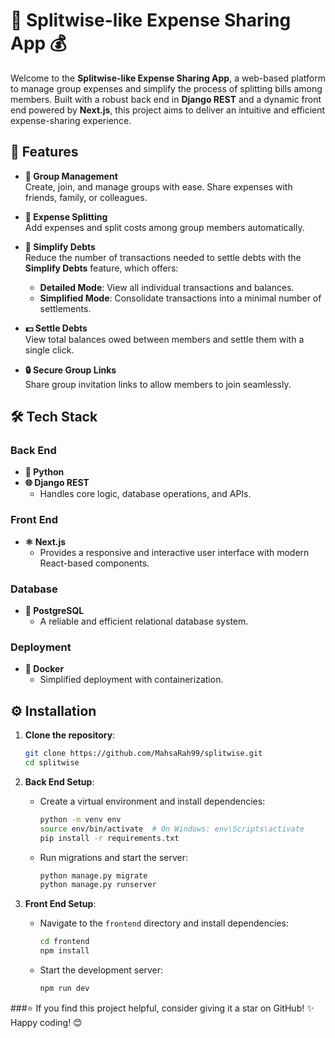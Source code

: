 # 💸 Splitwise-like Expense Sharing App 💰

Welcome to the **Splitwise-like Expense Sharing App**, a web-based platform to manage group expenses and simplify the process of splitting bills among members. Built with a robust back end in **Django REST** and a dynamic front end powered by **Next.js**, this project aims to deliver an intuitive and efficient expense-sharing experience.

## 🚀 Features

- **👥 Group Management**  
  Create, join, and manage groups with ease. Share expenses with friends, family, or colleagues.

- **🧾 Expense Splitting**  
  Add expenses and split costs among group members automatically.

- **🔄 Simplify Debts**  
  Reduce the number of transactions needed to settle debts with the **Simplify Debts** feature, which offers:  
  - **Detailed Mode**: View all individual transactions and balances.  
  - **Simplified Mode**: Consolidate transactions into a minimal number of settlements.

- **💵 Settle Debts**  
  View total balances owed between members and settle them with a single click.

- **🔒 Secure Group Links**  
  Share group invitation links to allow members to join seamlessly.


## 🛠️ Tech Stack

### Back End
- **🐍 Python**  
- **🌐 Django REST**  
  - Handles core logic, database operations, and APIs.

### Front End
- **⚛️ Next.js**  
  - Provides a responsive and interactive user interface with modern React-based components.

### Database
- **🐘 PostgreSQL**  
  - A reliable and efficient relational database system.

### Deployment
- **🐳 Docker**  
  - Simplified deployment with containerization.

## ⚙️ Installation

1. **Clone the repository**:
   ```bash
   git clone https://github.com/MahsaRah99/splitwise.git
   cd splitwise

2. **Back End Setup**:
   - Create a virtual environment and install dependencies:
     ```bash
     python -m venv env
     source env/bin/activate  # On Windows: env\Scripts\activate
     pip install -r requirements.txt
     ```
   - Run migrations and start the server:
     ```bash
     python manage.py migrate
     python manage.py runserver
     ```

3. **Front End Setup**:
   - Navigate to the `frontend` directory and install dependencies:
     ```bash
     cd frontend
     npm install
     ```
   - Start the development server:
     ```bash
     npm run dev
     ```


###⭐ If you find this project helpful, consider giving it a star on GitHub! ✨
Happy coding! 😊

